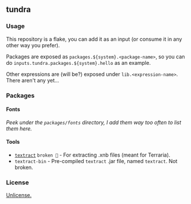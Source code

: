 ## tundra
### Usage
This repository is a flake, you can add it as an input (or consume it in any other way you prefer).

Packages are exposed as `packages.${system}.<package-name>`, so you can do
`inputs.tundra.packages.${system}.hello` as an example.

Other expressions are (will be?) exposed under `lib.<expression-name>`. There aren't any yet...

### Packages
#### Fonts
*Peek under the `packages/fonts` directory, I add them way too often to list them here.*

#### Tools
- [`textract`](https://github.com/Antag99/TExtract) `broken 🚫` - For extracting .xnb files
(meant for Terraria).
- `textract-bin` - Pre-compiled `textract` .jar file, named `textract`. Not broken.


### License
[Unlicense.](https://unlicense.org/)
